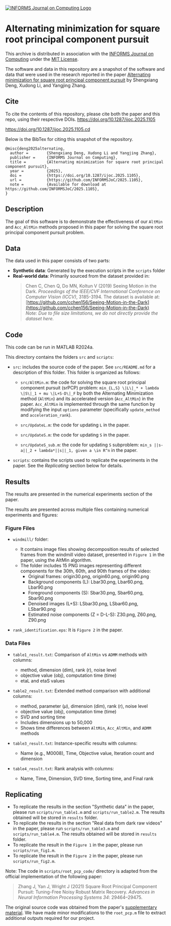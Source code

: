 [![INFORMS Journal on Computing Logo](https://INFORMSJoC.github.io/logos/INFORMS_Journal_on_Computing_Header.jpg)](https://pubsonline.informs.org/journal/ijoc)

# Alternating minimization for square root principal component pursuit

This archive is distributed in association with the [INFORMS Journal on Computing](https://pubsonline.informs.org/journal/ijoc) under the [MIT License](LICENSE).

The software and data in this repository are a snapshot of the software and data that were used in the research reported in the paper [Alternating minimization for square root principal component pursuit](https://doi.org/10.1287/ijoc.2025.1105) by Shengxiang Deng, Xudong Li, and Yangjing Zhang.


## Cite

To cite the contents of this repository, please cite both the paper and this repo, using their respective DOIs.
https://doi.org/10.1287/ijoc.2025.1105

https://doi.org/10.1287/ijoc.2025.1105.cd

Below is the BibTex for citing this snapshot of the repository.

```
@misc{deng2025alternating,
  author =        {Shengxiang Deng, Xudong Li and Yangjing Zhang},
  publisher =     {INFORMS Journal on Computing},
  title =         {Alternating minimization for square root principal component pursuit}, 
  year =          {2025},
  doi =           {https://doi.org/10.1287/ijoc.2025.1105},
  url =           {https://github.com/INFORMSJoC/2025.1105}, 
  note =          {Available for download at https://github.com/INFORMSJoC/2025.1105},
} 
```

## Description
The goal of this software is to demonstrate the effectiveness of our `AltMin` and `Acc_AltMin` methods proposed in this paper for solving the square root principal component pursuit problem.

## Data
The data used in this paper consists of two parts:
- **Synthetic data**: Generated by the execution scripts in the `scripts` folder
- **Real-world data**: Primarily sourced from the dataset provided in:  
  > Chen C, Chen Q, Do MN, Koltun V (2019) Seeing Motion in the Dark. *Proceedings of the IEEE/CVF International Conference on Computer Vision (ICCV)*, 3185-3194.
The dataset is available at:  
[https://github.com/cchen156/Seeing-Motion-in-the-Dark](https://github.com/cchen156/Seeing-Motion-in-the-Dark)  
*Note: Due to file size limitations, we do not directly provide the dataset here.*


## Code
This code can be run in MATLAB R2024a.

This directory contains the folders `src` and `scripts`:
* `src`: includes the source code of the paper. See `src/README.md` for a description of this folder. This folder is organized as follows:
  * `src/AltMin.m`: the code  for solving the square root principal component pursuit (srPCP) problem:
``min_{L,S} \|L\|_* + lambda \|S\|_1 + mu \|L+S-D\|_F`` 
  by both the Alternating Minimization method (`AltMin`) and its accelerated version (`Acc_AltMin`) in the paper. `Acc_AltMin` is implemented through the same function by modifying the input `options` parameter (specifically `update_method` and `acceleration_rank`).

  * `src/UpdateL.m`: the code for updating `L` in the paper.
  * `src/UpdateS.m`: the code for updating `S` in the paper.
  * `src/UpdateS_sub.m`: the code for updating `S` subproblem:
  ``min_s ||s-a||_2 + lambda*||s||_1, given a \in R^n`` in the paper.
* `scripts`: contains the scripts used to replicate the experiments in the paper. See the *Replicating* section below for details.


## Results
The results are presented in the numerical experiments section of the paper. 

The results are presented across multiple files containing numerical experiments and figures:

### Figure Files
* `windmill/` folder:
  - It contains image files showing decomposition results of selected frames from the windmill video dataset, presented in `Figure 1` in the paper, using the AltMin algorithm. 
  - The folder includes 15 PNG images representing different components for the 30th, 60th, and 90th frames of the video:
    - Original frames: origin30.png, origin60.png, origin90.png
    - Background components (L): Lbar30.png, Lbar60.png, Lbar90.png
    - Foreground components (S): Sbar30.png, Sbar60.png, Sbar90.png
    - Denoised images (L+S): LSbar30.png, LSbar60.png, LSbar90.png
    - Estimated noise components (Z = D-L-S): Z30.png, Z60.png, Z90.png

* `rank_identification.eps`: 
  It is `Figure 2` in the paper.
  
### Data Files
* `table1_result.txt`: Comparison of `AltMin` vs `ADMM` methods with columns:
  - method, dimension (dim), rank (r), noise level
  - objective value (obj), computation time (time)
  - etaL and etaS values

* `table2_result.txt`: Extended method comparison with additional columns:
  - method, parameter ($\mu$), dimension (dim), rank (r), noise level
  - objective value (obj), computation time (time)
  - SVD  and sorting time 
  - Includes dimensions up to 50,000
  - Shows time differences between `AltMin`, `Acc_AltMin`, and `ADMM` methods

* `table3_result.txt`: Instance-specific results with columns:
  - Name (e.g., M0008), Time, Objective value,  Iteration count and dimension

* `table4_result.txt`: Rank analysis with columns:
  - Name, Time, Dimension, SVD time, Sorting time, and Final rank

## Replicating


* To replicate the results in the section "Synthetic data" in the paper, please run `scripts/run_table1.m` and `scripts/run_table2.m`. The results obtained will be stored in `results` folder.
* To replicate the results in the section "Real data from dark raw videos" in the paper, please run `scripts/run_table3.m` and `scripts/run_table4.m`. The results obtained will be stored in  `results` folder.
* To replicate the result in the `Figure 1` in the paper, please run `scripts/run_fig1.m`.
* To replicate the result in the `Figure 2` in the paper, please run `scripts/run_fig2.m`.

Note: The code in `scripts/root_pcp_code/` directory is adapted from the official implementation of the following paper:

> Zhang J, Yan J, Wright J (2021) Square Root Principal Component Pursuit: Tuning-Free Noisy Robust Matrix Recovery. *Advances in Neural Information Processing Systems 34*: 29464–29475.

The original source code was obtained from the paper's [supplementary material](https://openreview.net/attachment?id=NNZ0caVe2ak&name=supplementary_material).
We have made minor modifications to the `root_pcp.m` file to extract additional outputs required for our project.

